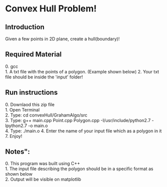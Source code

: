 # Convex Hull Problem!

  <h2> Introduction </h2>
  Given a few points in 2D plane, create a hull(boundary)!

  <h2> Required Material </h2>
    0. gcc </br>
    1. A txt file with the points of a polygon. (Example shown below)
    2. Your txt file should be inside the 'input' folder!

  <h2>Run instructions </h2>
    0. Downlaod this zip file </br> 
    1. Open Terminal </br>
    2. Type: cd convexHull/GrahamAlgo/src </br>
    3. Type: g++ main.cpp  Point.cpp Polygon.cpp -I/usr/include/python2.7 -lpython2.7 -o main.o </br>
    4. Type: ./main.o
    4. Enter the name of your input file which as a polygon in it </br>
    7. Enjoy!

  <h2>Notes": </h2>
    0. This program was built using C++</br>
    1. The input file describing the polygon should be in a specific format as shown below </br>
    2. Output will be visible on matplotlib


